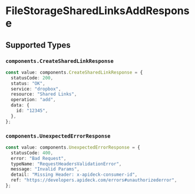 # FileStorageSharedLinksAddResponse


## Supported Types

### `components.CreateSharedLinkResponse`

```typescript
const value: components.CreateSharedLinkResponse = {
  statusCode: 200,
  status: "OK",
  service: "dropbox",
  resource: "Shared Links",
  operation: "add",
  data: {
    id: "12345",
  },
};
```

### `components.UnexpectedErrorResponse`

```typescript
const value: components.UnexpectedErrorResponse = {
  statusCode: 400,
  error: "Bad Request",
  typeName: "RequestHeadersValidationError",
  message: "Invalid Params",
  detail: "Missing Header: x-apideck-consumer-id",
  ref: "https://developers.apideck.com/errors#unauthorizederror",
};
```

